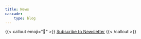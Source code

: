 ```yaml
---
title: News
cascade:
    type: blog
---
```




{{< callout emoji="📰" >}}
  [Subscribe to Newsletter](http://eepurl.com/ifLXPD)
{{< /callout >}}